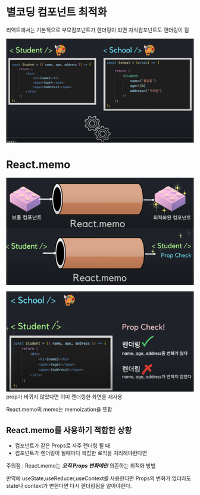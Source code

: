 # 별코딩 컴포넌트 최적화

리액트에서는 기본적으로 부모컴포넌트가 렌더링이 되면 자식컴포넌트도 랜더링이 됨

![컴포넌트렌더링 동시에](./public/img/컴포넌트렌더링동시에.png)

# React.memo

![React.memo예시](./public/img/컴포넌트동시에.png)

![prop.check](./public/img/propcheck1.png)
prop가 바뀌지 않았다면 이미 렌더링한 화면을 재사용

React.memo의 memo는 memoization을 뜻함

## React.memo를 사용하기 적합한 상황

- 컴포넌트가 같은 Props로 자주 랜더링 될 때
- 컴포넌트가 렌더링이 될때마다 복잡한 로직을 처리해야한다면

주의점 : React.memo는 **_오직 Props 변화에만_** 의존하는 최적화 방법

만약에 useState,useReducer,useContext를 사용한다면
Props의 변화가 없더라도 state나 context가 변한다면 다시 렌더링됨을 알아야한다.
